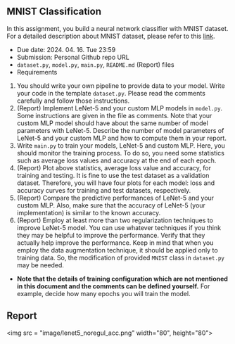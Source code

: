 ## MNIST Classification
In this assignment, you build a neural network classifier with MNIST dataset. For a detailed description about MNIST dataset, please refer to this [link](http://yann.lecun.com/exdb/mnist/).
* Due date: 2024. 04. 16. Tue 23:59
* Submission: Personal Github repo URL
* `dataset.py`, `model.py`, `main.py`, `README.md` (Report) files
* Requirements
1. You should write your own pipeline to provide data to your model. Write your code in the template `dataset.py`. Please read the comments carefully and follow those instructions.
2. (Report) Implement LeNet-5 and your custom MLP models in `model.py`. Some instructions are given in the file as comments. Note that your custom MLP model should have about the same number of model parameters with LeNet-5. Describe the number of model parameters of LeNet-5 and your custom MLP and how to compute them in your report.
3. Write `main.py` to train your models, LeNet-5 and custom MLP. Here, you should monitor the training process. To do so, you need some statistics such as average loss values and accuracy at the end of each epoch.
4. (Report) Plot above statistics, average loss value and accuracy, for training and testing. It is fine to use the test dataset as a validation dataset. Therefore, you will have four plots for each model: loss and accuracy curves for training and test datasets, respectively.
5. (Report) Compare the predictive performances of LeNet-5 and your custom MLP. Also, make sure that the accuracy of LeNet-5 (your implementation) is similar to the known accuracy.
6. (Report) Employ at least more than two regularization techniques to improve LeNet-5 model. You can use whatever techniques if you think they may be helpful to improve the performance. Verify that they actually help improve the performance. Keep in mind that when you employ the data augmentation technique, it should be applied only to training data. So, the modification of provided `MNIST` class in `dataset.py` may be needed.
* **Note that the details of training configuration which are not mentioned in this document and the comments can be defined yourself.** For example, decide how many epochs you will train the model. 

## Report
<img src = "image/lenet5_noregul_acc.png" width="80", height="80">

